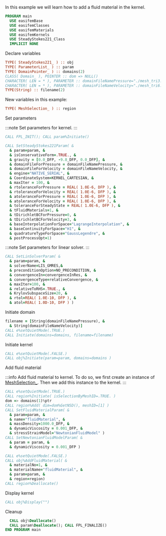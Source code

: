 In this example we will learn how to add a fluid material in the kernel.

```fortran
PROGRAM main
  USE easifemBase
  USE easifemClasses
  USE easifemMaterials
  USE easifemKernels
  USE SteadyStokes221_Class
  IMPLICIT NONE
```

Declare variables

```fortran
TYPE( SteadyStokes221_ ) :: obj
TYPE( ParameterList_ ) :: param
TYPE( DomainPointer_ ) :: domains(2)
CLASS( Domain_ ), POINTER :: dom => NULL()
CHARACTER( LEN = * ), PARAMETER :: domainFileNamePressure="./mesh_tri3.h5"
CHARACTER( LEN = * ), PARAMETER :: domainFileNameVelocity="./mesh_tri6.h5"
TYPE(String) :: filename(2)
```

New variables in this example:

```fortran
TYPE( MeshSelection_ ) :: region
```

Set parameters

:::note Set parameters for kernel.
:::

```fortran
CALL FPL_INIT(); CALL param%Initiate()
```

```fortran
CALL SetSteadyStokes221Param( &
  & param=param, &
  & isConservativeForm=.TRUE., &
  & gravity = [0.0_DFP, -9.8_DFP, 0.0_DFP], &
  & domainFileForPressure = domainFileNamePressure, &
  & domainFileForVelocity = domainFileNameVelocity, &
  & engine="NATIVE_SERIAL", &
  & CoordinateSystem=KERNEL_CARTESIAN, &
  & maxIter = 100, &
  & rtoleranceForPressure = REAL( 1.0E-6, DFP ), &
  & rtoleranceForVelocity = REAL( 1.0E-6, DFP ), &
  & atoleranceForPressure = REAL( 1.0E-6, DFP ), &
  & atoleranceForVelocity = REAL( 1.0E-6, DFP ), &
  & toleranceForSteadyState = REAL( 1.0E-6, DFP ), &
  & tFluidMaterials=1, &
  & tDirichletBCForPressure=0, &
  & tDirichletBCForVelocity=3, &
  & baseInterpolationForSpace="LagrangeInterpolation", &
  & baseContinuityForSpace="H1", &
  & quadratureTypeForSpace="GaussLegendre", &
  & postProcessOpt=1)
```

:::note Set parameters for linear solver.
:::

```fortran
CALL SetLinSolverParam( &
  & param=param, &
  & solverName=LIS_GMRES,&
  & preconditionOption=NO_PRECONDITION, &
  & convergenceIn=convergenceInRes, &
  & convergenceType=relativeConvergence, &
  & maxIter=100, &
  & relativeToRHS=.TRUE., &
  & KrylovSubspaceSize=20, &
  & rtol=REAL( 1.0E-10, DFP ), &
  & atol=REAL( 1.0D-10, DFP ) )
```

Initiate domain

```fortran
filename = [String(domainFileNamePressure), &
  & String(domainFileNameVelocity)]
CALL e%setQuietMode(.TRUE.)
CALL Initiate(domains=domains, filename=filename)
```

Initiate kernel

```fortran
CALL e%setQuietMode(.FALSE.)
CALL obj%Initiate(param=param, domains=domains )
```

Add fluid material

:::info
Add fluid material to kernel. To do so, we first create an instance of [MeshSelection_](../MeshSelection/MeshSelection_.md).
Then we add this instance to the kernel.
:::

```fortran
CALL e%setQuietMode(.TRUE.)
CALL region%Initiate( isSelectionByMeshID=.TRUE. )
dom => domains(1)%ptr
CALL region%Add( dim=dom%GetNSD(), meshID=[1] )
CALL SetFluidMaterialParam( &
  & param=param, &
  & name="fluidMaterial", &
  & massDensity=1000.0_DFP, &
  & dynamicViscosity = 0.001_DFP, &
  & stressStrainModel="NewtonianFluidModel" )
CALL SetNewtonianFluidModelParam( &
  & param = param, &
  & dynamicViscosity = 0.001_DFP )
```

```fortran
CALL e%setQuietMode(.FALSE.)
CALL obj%AddFluidMaterial( &
  & materialNo=1, &
  & materialName="fluidMaterial", &
  & param=param, &
  & region=region)
CALL region%Deallocate()
```

Display kernel

```fortran
CALL obj%Display("")
```

Cleanup

```fortran
  CALL obj%Deallocate()
  CALL param%Deallocate(); CALL FPL_FINALIZE()
END PROGRAM main
```
